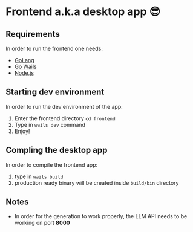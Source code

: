 # Frontend a.k.a desktop app 😎

## Requirements
In order to run the frontend one needs:
- [GoLang](https://go.dev/dl/)
- [Go Wails](https://wails.io/docs/gettingstarted/installation)
- [Node.js](https://nodejs.org/en/download)

## Starting dev environment
In order to run the dev environment of the app:
1) Enter the frontend directory ```cd frontend```
2) Type in ```wails dev``` command
3) Enjoy!

## Compling the desktop app 
In order to compile the frontend app:
1) type in ```wails build```
2) production ready binary will be created inside `build/bin` directory

## Notes
- In order for the generation to work properly, the LLM API needs to be working on port **8000**